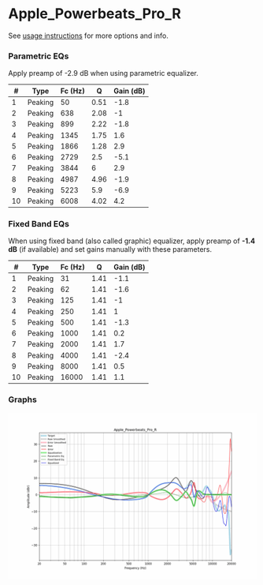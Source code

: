 # Apple_Powerbeats_Pro_R
See [usage instructions](https://github.com/jaakkopasanen/AutoEq#usage) for more options and info.

### Parametric EQs
Apply preamp of -2.9 dB when using parametric equalizer.

|   # | Type    |   Fc (Hz) |    Q |   Gain (dB) |
|-----|---------|-----------|------|-------------|
|   1 | Peaking |        50 | 0.51 |        -1.8 |
|   2 | Peaking |       638 | 2.08 |        -1   |
|   3 | Peaking |       899 | 2.22 |        -1.8 |
|   4 | Peaking |      1345 | 1.75 |         1.6 |
|   5 | Peaking |      1866 | 1.28 |         2.9 |
|   6 | Peaking |      2729 | 2.5  |        -5.1 |
|   7 | Peaking |      3844 | 6    |         2.9 |
|   8 | Peaking |      4987 | 4.96 |        -1.9 |
|   9 | Peaking |      5223 | 5.9  |        -6.9 |
|  10 | Peaking |      6008 | 4.02 |         4.2 |

### Fixed Band EQs
When using fixed band (also called graphic) equalizer, apply preamp of **-1.4 dB** (if available) and set gains manually with these parameters.

|   # | Type    |   Fc (Hz) |    Q |   Gain (dB) |
|-----|---------|-----------|------|-------------|
|   1 | Peaking |        31 | 1.41 |        -1.1 |
|   2 | Peaking |        62 | 1.41 |        -1.6 |
|   3 | Peaking |       125 | 1.41 |        -1   |
|   4 | Peaking |       250 | 1.41 |         1   |
|   5 | Peaking |       500 | 1.41 |        -1.3 |
|   6 | Peaking |      1000 | 1.41 |         0.2 |
|   7 | Peaking |      2000 | 1.41 |         1.7 |
|   8 | Peaking |      4000 | 1.41 |        -2.4 |
|   9 | Peaking |      8000 | 1.41 |         0.5 |
|  10 | Peaking |     16000 | 1.41 |         1.1 |

### Graphs
![](./Apple_Powerbeats_Pro_R.png)

